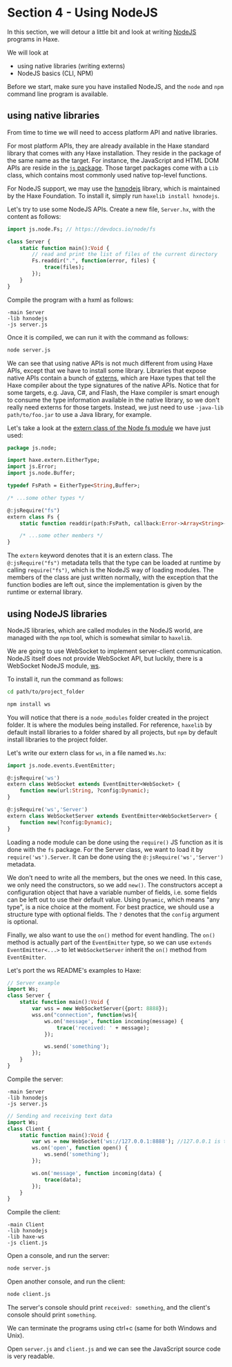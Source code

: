 # Section 4 - Using NodeJS

In this section, we will detour a little bit and look at writing [NodeJS](https://nodejs.org/) programs in Haxe.

We will look at
 * using native libraries (writing externs)
 * NodeJS basics (CLI, NPM)

Before we start, make sure you have installed NodeJS, and the `node` and `npm` command line program is available.

## using native libraries

From time to time we will need to access platform API and native libraries.

For most platform APIs, they are already available in the Haxe standard library that comes with any Haxe installation. They reside in the package of the same name as the target. For instance, the JavaScript and HTML DOM APIs are reside in the [`js` package](http://api.haxe.org/js/index.html). Those target packages come with a `Lib` class, which contains most commonly used native top-level functions.

For NodeJS support, we may use the [hxnodejs](http://lib.haxe.org/p/hxnodejs/) library, which is maintained by the Haxe Foundation. To install it, simply run `haxelib install hxnodejs`.

Let's try to use some NodeJS APIs. Create a new file, `Server.hx`, with the content as follows:

```haxe
import js.node.Fs; // https://devdocs.io/node/fs

class Server {
    static function main():Void {
        // read and print the list of files of the current directory
        Fs.readdir(".", function(error, files) {
            trace(files);
        });
    }
}
```

Compile the program with a hxml as follows:

```
-main Server
-lib hxnodejs
-js server.js
```

Once it is compiled, we can run it with the command as follows:

```sh
node server.js
```

We can see that using native APIs is not much different from using Haxe APIs, except that we have to install some library. Libraries that expose native APIs contain a bunch of [externs](https://haxe.org/manual/lf-externs.html), which are Haxe types that tell the Haxe compiler about the type signatures of the native APIs. Notice that for some targets, e.g. Java, C#, and Flash, the Haxe compiler is smart enough to consume the type information available in the native library, so we don't really need externs for those targets. Instead, we just need to use `-java-lib path/to/foo.jar` to use a Java library, for example.

Let's take a look at the [extern class of the Node fs module](https://github.com/HaxeFoundation/hxnodejs/blob/4.0.9/src/js/node/Fs.hx#L269-L270) we have just used:

```haxe
package js.node;

import haxe.extern.EitherType;
import js.Error;
import js.node.Buffer;

typedef FsPath = EitherType<String,Buffer>;

/* ...some other types */

@:jsRequire("fs")
extern class Fs {
    static function readdir(path:FsPath, callback:Error->Array<String>->Void):Void;

    /* ...some other members */
}
```

The `extern` keyword denotes that it is an extern class. The `@:jsRequire("fs")` metadata tells that the type can be loaded at runtime by calling `require("fs")`, which is the NodeJS way of loading modules. The members of the class are just written normally, with the exception that the function bodies are left out, since the implementation is given by the runtime or external library.

## using NodeJS libraries

NodeJS libraries, which are called modules in the NodeJS world, are managed with the `npm` tool, which is somewhat similar to `haxelib`.

We are going to use WebSocket to implement server-client communication. NodeJS itself does not provide WebSocket API, but luckily, there is a WebSocket NodeJS module, [ws](https://www.npmjs.com/package/ws).

To install it, run the command as follows:

```sh
cd path/to/project_folder

npm install ws
```

You will notice that there is a `node_modules` folder created in the project folder. It is where the modules being installed. For reference, `haxelib` by default install libraries to a folder shared by all projects, but `npm` by default install libraries to the project folder.

Let's write our extern class for `ws`, in a file named `Ws.hx`:

```haxe
import js.node.events.EventEmitter;

@:jsRequire('ws')
extern class WebSocket extends EventEmitter<WebSocket> {
	function new(url:String, ?config:Dynamic);
}

@:jsRequire('ws','Server')
extern class WebSocketServer extends EventEmitter<WebSocketServer> {
	function new(?config:Dynamic);
}
```

Loading a node module can be done using the `require()` JS function as it is done with the `fs` package. For the Server class, we want to load it by `require('ws').Server`. It can be done using the `@:jsRequire('ws','Server')` metadata.

We don't need to write all the members, but the ones we need. In this case, we only need the constructors, so we add `new()`. The constructors accept a configuration object that have a variable number of fields, i.e. some fields can be left out to use their default value. Using `Dynamic`, which means "any type", is a nice choice at the moment. For best practice, we should use a structure type with optional fields. The `?` denotes that the `config` argument is optional.

Finally, we also want to use the `on()` method for event handling. The `on()` method is actually part of the `EventEmitter` type, so we can use `extends EventEmitter<...>` to let `WebSocketServer` inherit the `on()` method from `EventEmitter`.

Let's port the ws README's examples to Haxe:

```haxe
// Server example
import Ws;
class Server {
    static function main():Void {
        var wss = new WebSocketServer({port: 8888});
        wss.on("connection", function(ws){
            ws.on('message', function incoming(message) {
                trace('received: ' + message);
            });

            ws.send('something');
        });
    }
}
```

Compile the server:
```
-main Server
-lib hxnodejs
-js server.js
```

```haxe
// Sending and receiving text data
import Ws;
class Client {
    static function main():Void {
        var ws = new WebSocket('ws://127.0.0.1:8888'); //127.0.0.1 is the localhost ip address, 8888 is the port we specified in Server.hx
        ws.on('open', function open() {
            ws.send('something');
        });

        ws.on('message', function incoming(data) {
            trace(data);
        });
    }
}
```

Compile the client:
```
-main Client
-lib hxnodejs
-lib haxe-ws
-js client.js
```

Open a console, and run the server:

```sh
node server.js
```

Open another console, and run the client:

```sh
node client.js
```

The server's console should print `received: something`, and the client's console should print `something`.

We can terminate the programs using ctrl+c (same for both Windows and Unix).

Open `server.js` and `client.js` and we can see the JavaScript source code is very readable.